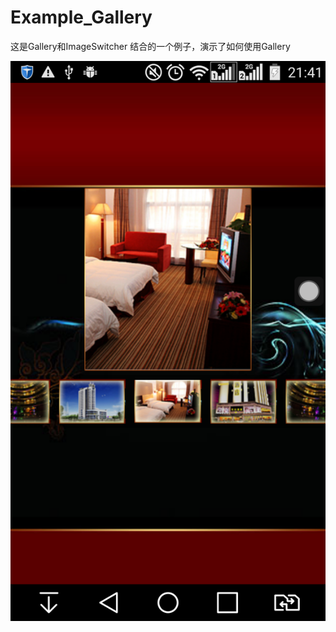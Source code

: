 # Example_Gallery
这是Gallery和ImageSwitcher 结合的一个例子，演示了如何使用Gallery


![](https://github.com/ashank/Example_Gallery/raw/master/screenshot/device-2015-08-09-214328.png)

